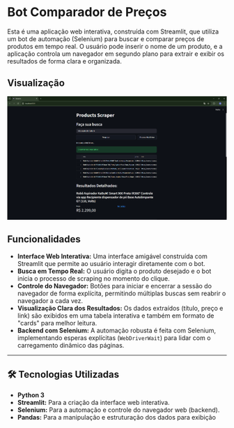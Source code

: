 # Bot Comparador de Preços

Esta é uma aplicação web interativa, construída com Streamlit, que utiliza um bot de automação (Selenium) para buscar e comparar preços de produtos em tempo real. O usuário pode inserir o nome de um produto, e a aplicação controla um navegador em segundo plano para extrair e exibir os resultados de forma clara e organizada.

## Visualização

![1759932502452](image/README/1759932502452.png)

## Funcionalidades

- **Interface Web Interativa:** Uma interface amigável construída com Streamlit que permite ao usuário interagir diretamente com o bot.
- **Busca em Tempo Real:** O usuário digita o produto desejado e o bot inicia o processo de scraping no momento do clique.
- **Controle do Navegador:** Botões para iniciar e encerrar a sessão do navegador de forma explícita, permitindo múltiplas buscas sem reabrir o navegador a cada vez.
- **Visualização Clara dos Resultados:** Os dados extraídos (título, preço e link) são exibidos em uma tabela interativa e também em formato de "cards" para melhor leitura.
- **Backend com Selenium:** A automação robusta é feita com Selenium, implementando esperas explícitas (`WebDriverWait`) para lidar com o carregamento dinâmico das páginas.

---

## 🛠️ Tecnologias Utilizadas

- **Python 3**
- **Streamlit:** Para a criação da interface web interativa.
- **Selenium:** Para a automação e controle do navegador web (backend).
- **Pandas:** Para a manipulação e estruturação dos dados para exibição
